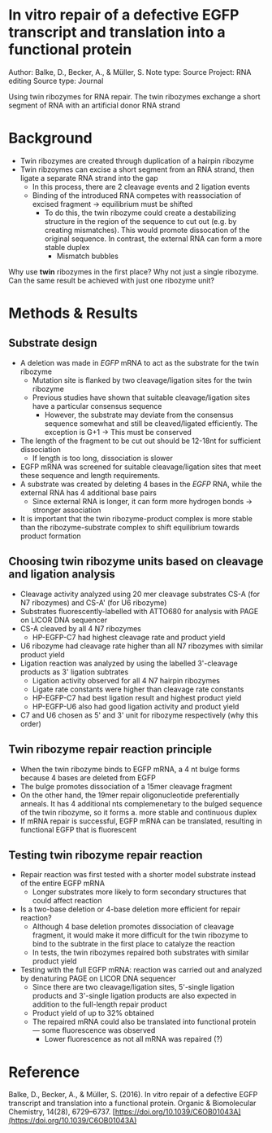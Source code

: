 # In vitro repair of a defective EGFP transcript and translation into a functional protein

Author: Balke, D., Becker, A., & Müller, S.
Note type: Source
Project: RNA editing
Source type: Journal

Using twin ribozymes for RNA repair. The twin ribozymes exchange a short segment of RNA with an artificial donor RNA strand

# Background

- Twin ribozymes are created through duplication of a hairpin ribozyme
- Twin ribzoymes can excise a short segment from an RNA strand, then ligate a separate RNA strand into the gap
    - In this process, there are 2 cleavage events and 2 ligation events
    - Binding of the introduced RNA competes with reassociation of excised fragment → equilibrium must be shifted
        - To do this, the twin ribozyme could create a destabilizing structure in the region of the sequence to cut out (e.g. by creating mismatches). This would promote dissocation of the original sequence. In contrast, the external RNA can form a more stable duplex
            - Mismatch bubbles
            

Why use **twin** ribozymes in the first place? Why not just a single ribozyme. Can the same result be achieved with just one  ribozyme unit? 

# Methods & Results

## Substrate design

- A deletion was made in *EGFP* mRNA to act as the substrate for the twin ribozyme
    - Mutation site is flanked by two cleavage/ligation sites for the twin ribozyme
    - Previous studies have shown that suitable cleavage/ligation sites have a particular consensus sequence
        - However, the substrate may deviate from the consensus sequence somewhat and still be cleaved/ligated efficiently. The exception is G+1 → This must be conserved
- The length of the fragment to be cut out should be 12-18nt for sufficient dissociation
    - If length is too long, dissociation is slower
- EGFP mRNA was screened for suitable cleavage/ligation sites that meet these sequence and length requirements.
- A substrate was created by deleting 4 bases in the *EGFP* RNA, while the external RNA has 4 additional base pairs
    - Since external RNA is longer, it can form more hydrogen bonds → stronger association
- It is important that the twin ribozyme-product complex is more stable than the ribozyme-substrate complex to shift equilibrium towards product formation

## Choosing twin ribozyme units based on cleavage and ligation analysis

- Cleavage activity analyzed using 20 mer cleavage substrates CS-A (for N7 ribozymes) and CS-A'  (for U6 ribozyme)
- Substrates fluorescently-labelled with ATTO680 for analysis with PAGE on LICOR DNA sequencer
- CS-A cleaved by all 4 N7 ribozymes
    - HP-EGFP-C7 had highest cleavage rate and product yield
- U6 ribozyme had cleavage rate higher than all N7 ribozymes with similar product yield
- Ligation reaction was analyzed by using the labelled 3'-cleavage products as 3' ligation subtrates
    - Ligation activity observed for all 4 N7 hairpin ribozymes
    - Ligate rate constants were higher than cleavage rate constants
    - HP-EGFP-C7 had best ligation result and highest product yield
    - HP-EGFP-U6 also had good ligation activity and product yield
- C7 and U6 chosen as 5' and 3' unit for ribozyme respectively (why this order)

## Twin ribozyme repair reaction principle

- When the twin ribozyme binds to EGFP mRNA, a 4 nt bulge forms because 4 bases are deleted from EGFP
- The bulge promotes dissociation of a 15mer cleavage fragment
- On the other hand, the 19mer repair oligonucleotide preferentially anneals. It has 4 additional nts complemenetary to the bulged sequence of the twin ribozyme, so it forms a. more stable and continuous duplex
- If mRNA repair is successful, EGFP mRNA can be translated, resulting in functional EGFP that is fluorescent

## Testing twin ribozyme repair reaction

- Repair reaction was first tested with a shorter model substrate instead of the entire EGFP mRNA
    - Longer substrates more likely to form secondary structures that could affect reaction
- Is a two-base deletion or 4-base deletion more efficient for repair reaction?
    - Although 4 base deletion promotes dissociation of cleavage fragment, it would make it more difficult for the twin ribozyme to bind to the subtrate in the first place to catalyze the reaction
    - In tests, the twin ribozymes repaired both substrates with similar product yield
- Testing with the full EGFP mRNA: reaction was carried out and analyzed by denaturing PAGE on LICOR DNA sequencer
    - Since there are two cleavage/ligation sites, 5'-single ligation products and 3'-single ligation products are also expected in addition to the full-length repair product
    - Product yield of up to 32% obtained
    - The repaired mRNA could also be translated into functional protein — some fluorescence was observed
        - Lower fluorescence as not all mRNA was repaired (?)

# Reference

Balke, D., Becker, A., & Müller, S. (2016). In vitro repair of a defective EGFP transcript and translation into a functional protein. Organic & Biomolecular Chemistry, 14(28), 6729–6737. [https://doi.org/10.1039/C6OB01043A](https://doi.org/10.1039/C6OB01043A)